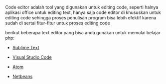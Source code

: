 

Code editor adalah tool yang digunakan untuk editing code, seperti halnya aplikasi office untuk editing text, hanya saja code editor di khususkan untuk editing code sehingga proses penulisan program bisa lebih efektif karena sudah di sertai fitur-fitur untuk proses editing code



berikut beberapa text editor yang bisa anda gunakan untuk memulai belajar php:



* [Sublime Text](https://www.sublimetext.com/)

* [Visual Studio Code](https://code.visualstudio.com)

* [Atom](https://atom.io/)

* [Netbeans](https://netbeans.org/)


### 

